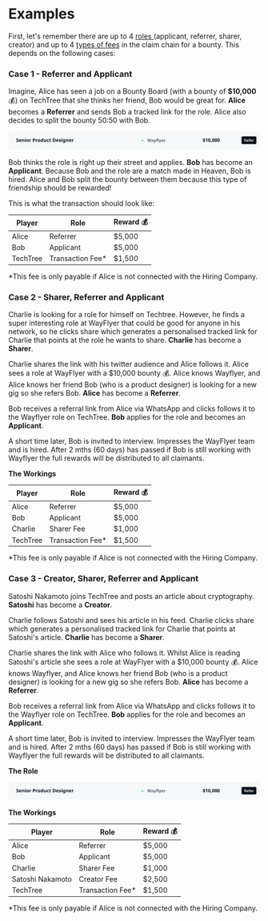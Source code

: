 # Examples

First, let's remember there are up to 4 [roles ](roles-within-the-hiring-bounties/)(applicant, referrer, sharer, creator) and up to 4 [types of fees](../../general-pricing.md) in the claim chain for a bounty. This depends on the following cases:

### **Case 1 - Referrer and Applicant**

Imagine, Alice has seen a job on a Bounty Board (with a bounty of **$10,000** 💰) on TechTree that she thinks her friend, Bob would be great for. **Alice** becomes a **Referrer** and sends Bob a tracked link for the role. Alice also decides to split the bounty 50:50 with Bob.

![](<../../../.gitbook/assets/Screenshot 2022-01-07 at 11.52.25.png>)

Bob thinks the role is right up their street and applies. **Bob** has become an **Applicant**. Because Bob and the role are a match made in Heaven, Bob is hired. Alice and Bob split the bounty between them because this type of friendship should be rewarded!

This is what the transaction should look like:

| Player   | Role              | Reward 💰 |
| -------- | ----------------- | --------- |
| Alice    | Referrer          | $5,000    |
| Bob      | Applicant         | $5,000    |
| TechTree | Transaction Fee\* | $1,500    |

\*This fee is only payable if Alice is not connected with the Hiring Company.



### **Case 2 - Sharer, Referrer and Applicant**

Charlie is looking for a role for himself on Techtree. However, he finds a super interesting role at WayFlyer that could be good for anyone in his network, so he clicks share which generates a personalised tracked link for Charlie that points at the role he wants to share. **Charlie** has become a **Sharer**.

Charlie shares the link with his twitter audience and Alice follows it. Alice sees a role at WayFlyer with a $10,000 bounty 💰. Alice knows Wayflyer, and Alice knows her friend Bob (who is a product designer) is looking for a new gig so she refers Bob. **Alice** has become a **Referrer**.&#x20;

Bob receives a referral link from Alice via WhatsApp and clicks follows it to the Wayflyer role on TechTree. **Bob** applies for the role and becomes an **Applicant**.

A short time later, Bob is invited to interview. Impresses the WayFlyer team and is hired. After 2 mths (60 days) has passed if Bob is still working with Wayflyer the full rewards will be distributed to all claimants.

**The Workings**

| Player   | Role              | Reward 💰 |
| -------- | ----------------- | --------- |
| Alice    | Referrer          | $5,000    |
| Bob      | Applicant         | $5,000    |
| Charlie  | Sharer Fee        | $1,000    |
| TechTree | Transaction Fee\* | $1,500    |

\*This fee is only payable if Alice is not connected with the Hiring Company.



### **Case 3 - Creator, Sharer, Referrer and Applicant**

Satoshi Nakamoto joins TechTree and posts an article about cryptography. **Satoshi** has become a **Creator**.

Charlie follows Satoshi and sees his article in his feed. Charlie clicks share which generates a personalised tracked link for Charlie that points at Satoshi's article. **Charlie** has become a **Sharer**.

Charlie shares the link with Alice who follows it. Whilst Alice is reading Satoshi's article she sees a role at WayFlyer with a $10,000 bounty 💰. Alice knows Wayflyer, and Alice knows her friend Bob (who is a product designer) is looking for a new gig so she refers Bob. **Alice** has become a **Referrer**.&#x20;

Bob receives a referral link from Alice via WhatsApp and clicks follows it to the Wayflyer role on TechTree. **Bob** applies for the role and becomes an **Applicant**.

A short time later, Bob is invited to interview. Impresses the WayFlyer team and is hired. After 2 mths (60 days) has passed if Bob is still working with Wayflyer the full rewards will be distributed to all claimants.

**The Role**

![](<../../../.gitbook/assets/Screenshot 2022-01-07 at 11.52.25.png>)

**The Workings**

| Player           | Role              | Reward 💰 |
| ---------------- | ----------------- | --------- |
| Alice            | Referrer          | $5,000    |
| Bob              | Applicant         | $5,000    |
| Charlie          | Sharer Fee        | $1,000    |
| Satoshi Nakamoto | Creator Fee       | $2,500    |
| TechTree         | Transaction Fee\* | $1,500    |

\*This fee is only payable if Alice is not connected with the Hiring Company.
